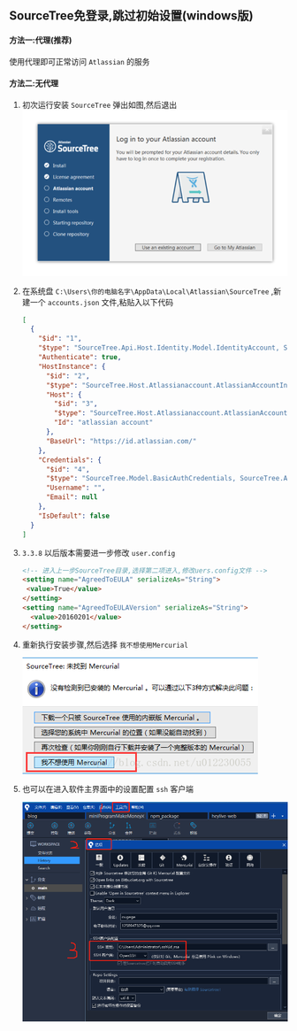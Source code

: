 ## SourceTree免登录,跳过初始设置(windows版)

#### 方法一:代理(推荐)
使用代理即可正常访问 `Atlassian` 的服务
#### 方法二:无代理

1. 初次运行安装 `SourceTree` 弹出如图,然后退出
  ![安装](/images/windows/SourceTree免登录,跳过初始设置/install.jpg)
1. 在系统盘 `C:\Users\你的电脑名字\AppData\Local\Atlassian\SourceTree` ,新建一个 `accounts.json` 文件,粘贴入以下代码


      ```JSON
      [
        {
          "$id": "1",
          "$type": "SourceTree.Api.Host.Identity.Model.IdentityAccount, SourceTree.Api.Host.Identity",
          "Authenticate": true,
          "HostInstance": {
            "$id": "2",
            "$type": "SourceTree.Host.Atlassianaccount.AtlassianAccountInstance, SourceTree.Host.AtlassianAccount",
            "Host": {
              "$id": "3",
              "$type": "SourceTree.Host.Atlassianaccount.AtlassianAccountHost, SourceTree.Host.AtlassianAccount",
              "Id": "atlassian account"
            },
            "BaseUrl": "https://id.atlassian.com/"
          },
          "Credentials": {
            "$id": "4",
            "$type": "SourceTree.Model.BasicAuthCredentials, SourceTree.Api.Account",
            "Username": "",
            "Email": null
          },
          "IsDefault": false
        }
      ]
      ```
1. `3.3.8` 以后版本需要进一步修改 `user.config`
    ```HTML
    <!-- 进入上一步SourceTree目录,选择第二项进入,修改uers.config文件 -->
    <setting name="AgreedToEULA" serializeAs="String">
     <value>True</value>
    </setting>
    <setting name="AgreedToEULAVersion" serializeAs="String">
      <value>20160201</value>
    </setting>
    ```

1. 重新执行安装步骤,然后选择 `我不想使用Mercurial`

    ![不使用Mercurial](/images/windows/SourceTree免登录,跳过初始设置/choose.jpg)

1. 也可以在进入软件主界面中的设置配置 `ssh` 客户端

    ![配置ssh客户端](/images/windows/SourceTree免登录,跳过初始设置/ssh_config.png)
